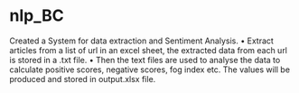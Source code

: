# nlp_BC

Created a System for data extraction and Sentiment Analysis.
• Extract articles from a list of url in an excel sheet, the extracted data from each url is stored in
a .txt file.
• Then the text files are used to analyse the data to calculate positive scores, negative scores, fog
index etc. The values will be produced and stored in output.xlsx file.
